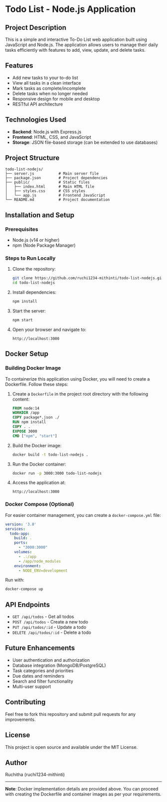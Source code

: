 # Todo List - Node.js Application

## Project Description

This is a simple and interactive To-Do List web application built using JavaScript and Node.js. The application allows users to manage their daily tasks efficiently with features to add, view, update, and delete tasks.

## Features

- Add new tasks to your to-do list
- View all tasks in a clean interface
- Mark tasks as complete/incomplete
- Delete tasks when no longer needed
- Responsive design for mobile and desktop
- RESTful API architecture

## Technologies Used

- **Backend**: Node.js with Express.js
- **Frontend**: HTML, CSS, and JavaScript
- **Storage**: JSON file-based storage (can be extended to use databases)

## Project Structure

```
todo-list-nodejs/
├── server.js           # Main server file
├── package.json        # Project dependencies
├── public/             # Static files
│   ├── index.html      # Main HTML file
│   ├── styles.css      # CSS styles
│   └── app.js          # Frontend JavaScript
└── README.md           # Project documentation
```

## Installation and Setup

### Prerequisites

- Node.js (v14 or higher)
- npm (Node Package Manager)

### Steps to Run Locally

1. Clone the repository:
   ```bash
   git clone https://github.com/ruchi1234-mithinti/todo-list-nodejs.git
   cd todo-list-nodejs
   ```

2. Install dependencies:
   ```bash
   npm install
   ```

3. Start the server:
   ```bash
   npm start
   ```

4. Open your browser and navigate to:
   ```
   http://localhost:3000
   ```

## Docker Setup

### Building Docker Image

To containerize this application using Docker, you will need to create a Dockerfile. Follow these steps:

1. Create a `Dockerfile` in the project root directory with the following content:
   ```dockerfile
   FROM node:14
   WORKDIR /app
   COPY package*.json ./
   RUN npm install
   COPY . .
   EXPOSE 3000
   CMD ["npm", "start"]
   ```

2. Build the Docker image:
   ```bash
   docker build -t todo-list-nodejs .
   ```

3. Run the Docker container:
   ```bash
   docker run -p 3000:3000 todo-list-nodejs
   ```

4. Access the application at:
   ```
   http://localhost:3000
   ```

### Docker Compose (Optional)

For easier container management, you can create a `docker-compose.yml` file:

```yaml
version: '3.8'
services:
  todo-app:
    build: .
    ports:
      - "3000:3000"
    volumes:
      - .:/app
      - /app/node_modules
    environment:
      - NODE_ENV=development
```

Run with:
```bash
docker-compose up
```

## API Endpoints

- `GET /api/todos` - Get all todos
- `POST /api/todos` - Create a new todo
- `PUT /api/todos/:id` - Update a todo
- `DELETE /api/todos/:id` - Delete a todo

## Future Enhancements

- User authentication and authorization
- Database integration (MongoDB/PostgreSQL)
- Task categories and priorities
- Due dates and reminders
- Search and filter functionality
- Multi-user support

## Contributing

Feel free to fork this repository and submit pull requests for any improvements.

## License

This project is open source and available under the MIT License.

## Author

Ruchitha (ruchi1234-mithinti)

---

**Note**: Docker implementation details are provided above. You can proceed with creating the Dockerfile and container images as per your requirements.
